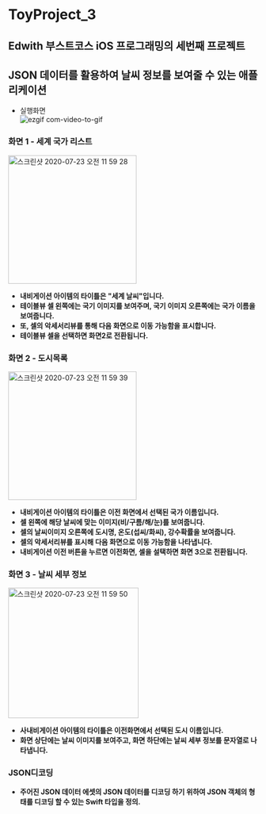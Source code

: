 # ToyProject_3
## Edwith 부스트코스 iOS 프로그래밍의 세번째 프로젝트
## JSON 데이터를 활용하여 날씨 정보를 보여줄 수 있는 애플리케이션
- 실행화면<br>
![ezgif com-video-to-gif](https://user-images.githubusercontent.com/60169777/88248668-e8deac00-ccdc-11ea-8c51-32f6c63a21e4.gif)<br>
### 화면 1 - 세계 국가 리스트
<img width="259" alt="스크린샷 2020-07-23 오전 11 59 28" src="https://user-images.githubusercontent.com/60169777/88248478-47eff100-ccdc-11ea-8976-38a5493670cb.png"><br>
- **내비게이션 아이템의 타이틀은 "세계 날씨"입니다.**<br>
- **테이블뷰 셀 왼쪽에는 국기 이미지를 보여주며, 국기 이미지 오른쪽에는 국가 이름을 보여줍니다.**<br>
- **또, 셀의 악세서리뷰를 통해 다음 화면으로 이동 가능함을 표시합니다.**<br>
- **테이블뷰 셀을 선택하면 화면2로 전환됩니다.**<br>
### 화면 2 - 도시목록
<img width="259" alt="스크린샷 2020-07-23 오전 11 59 39" src="https://user-images.githubusercontent.com/60169777/88248479-49211e00-ccdc-11ea-91b0-f401dd6f685f.png"><br>
- **내비게이션 아이템의 타이틀은 이전 화면에서 선택된 국가 이름입니다.**<br>
- **셀 왼쪽에 해당 날씨에 맞는 이미지(비/구름/해/눈)를 보여줍니다.**<br>
- **셀의 날씨이미지 오른쪽에 도시명, 온도(섭씨/화씨), 강수확률을 보여줍니다.**<br>
- **셀의 악세서리뷰를 표시해 다음 화면으로 이동 가능함을 나타냅니다.**<br>
- **내비게이션 이전 버튼을 누르면 이전화면, 셀을 설택하면 화면 3으로 전환됩니다.**<br>
### 화면 3 - 날씨 세부 정보
<img width="263" alt="스크린샷 2020-07-23 오전 11 59 50" src="https://user-images.githubusercontent.com/60169777/88248480-4a524b00-ccdc-11ea-9878-c77d8eb85a74.png"><br>
- **사내비게이션 아이템의 타이틀은 이전화면에서 선택된 도시 이름입니다.**<br>
- **화면 상단에는 날씨 이미지를 보여주고, 화면 하단에는 날씨 세부 정보를 문자열로 나타냅니다.**<br>
### JSON디코딩
- **주어진 JSON 데이터 에셋의 JSON 데이터를 디코딩 하기 위하여 JSON 객체의 형태를 디코딩 할 수 있는 Swift 타입을 정의.**<br>
